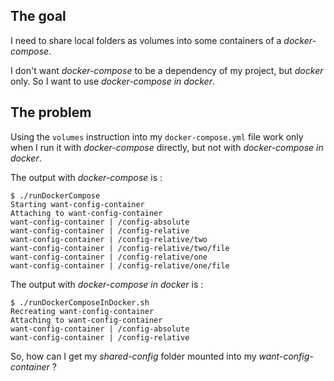 
## The goal
I need to share local folders as volumes into some containers of a _docker-compose_.

I don't want _docker-compose_ to be a dependency of my project, but _docker_ only. So I want to use _docker-compose in docker_.

## The problem

Using the `volumes` instruction into my `docker-compose.yml` file work only when I run it with _docker-compose_ directly, but not with _docker-compose in docker_.

The output with _docker-compose_ is :

    $ ./runDockerCompose
    Starting want-config-container
    Attaching to want-config-container
    want-config-container | /config-absolute
    want-config-container | /config-relative
    want-config-container | /config-relative/two
    want-config-container | /config-relative/two/file
    want-config-container | /config-relative/one
    want-config-container | /config-relative/one/file

The output with _docker-compose in docker_ is :

    $ ./runDockerComposeInDocker.sh
    Recreating want-config-container
    Attaching to want-config-container
    want-config-container | /config-absolute
    want-config-container | /config-relative

So, how can I get my _shared-config_ folder mounted into my _want-config-container_ ?
